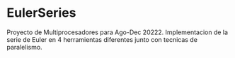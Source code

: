 # EulerSeries
Proyecto de Multiprocesadores para Ago-Dec 20222. Implementacion de la serie de Euler en 4 herramientas diferentes junto con tecnicas de paralelismo.
